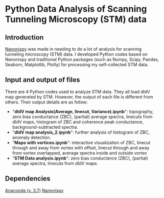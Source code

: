# Python Data Analysis of Scanning Tunneling Microscopy (STM) data
## Introduction
[Nanonispy](https://github.com/underchemist/nanonispy) was made in needing to do a lot of analysis for scanning tunneling microscopy (STM) data. I developed Python codes based on Nanonispy and traditional Python packages (such as Numpy, Scipy, Pandas, Seaborn, Matplotlib, Plotly) for processing my self-collected STM data.

## Input and output of files
There are 4 Python codes used to analyze STM data. They all load dIdV map generated by STM. However, the output of each file is different from others. Their output details are as follow:
* "**dIdV map Analysis(Average, linecut, Variance).ipynb**": topography, zero bias conductance (ZBC), (partial) average spectra, linecuts from dIdV maps, histogram of ZBC and coherence peak conductance, background-subtracted spectra.
* "**dIdV map analysis_2.ipynb**": further analysis of histogram of ZBC, anomaly detection.
* "**Maps with vortices.ipynb**": interactive visualization of ZBC, linecut through and away from vortex with offset, linecut through and away from vortex overlapped, average spectra inside and outside vortex
* "**STM Data analysis.ipynb**": zero bias conductance (ZBC), (partial) average spectra, linecuts from dIdV maps.

## Dependencies
[Anaconda (v. 3.7)](https://www.anaconda.com/distribution/)
[Nanonispy](https://github.com/underchemist/nanonispy)

